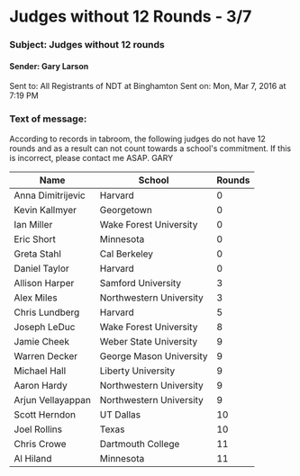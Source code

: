 # Judges without 12 Rounds - 3/7

### Subject:	Judges without 12 rounds
#### Sender:	Gary Larson
 Sent to:	All Registrants of NDT at Binghamton
 Sent on:	Mon, Mar 7, 2016 at 7:19 PM

### Text of message:
According to records in tabroom, the following judges do not have 12 rounds and as a result can not count towards a school's commitment.  If this is incorrect, please contact me ASAP.  GARY 

| Name | School |Rounds |
| -- | -- | -- |
|Anna Dimitrijevic|Harvard|0|
|Kevin Kallmyer	|Georgetown	|0|
|Ian Miller	|Wake Forest University	|0|
|Eric Short	|Minnesota	|0|
|Greta Stahl	|Cal Berkeley	|0|
|Daniel Taylor	|Harvard	|0|
|Allison Harper	|Samford University	|3|
|Alex Miles	|Northwestern University	|3|
|Chris Lundberg	|Harvard	|5|
|Joseph LeDuc	|Wake Forest University	|8|
|Jamie Cheek	|Weber State University	|9|
|Warren Decker	|George Mason University	|9|
|Michael Hall	|Liberty University	|9|
|Aaron Hardy	|Northwestern University	|9|
|Arjun Vellayappan	|Northwestern University	|9|
|Scott Herndon	|UT Dallas	|10|
|Joel Rollins	|Texas	|10|
|Chris Crowe	|Dartmouth College	|11|
|Al Hiland	|Minnesota	|11|